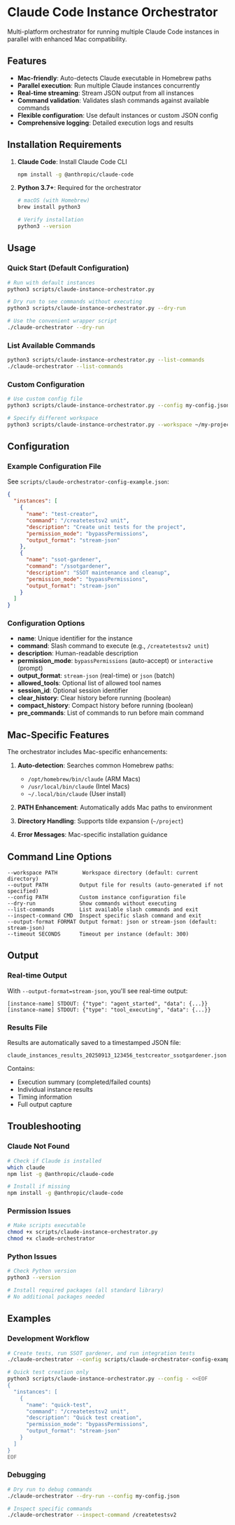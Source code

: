 # Claude Code Instance Orchestrator

Multi-platform orchestrator for running multiple Claude Code instances in parallel with enhanced Mac compatibility.

## Features

- **Mac-friendly**: Auto-detects Claude executable in Homebrew paths
- **Parallel execution**: Run multiple Claude instances concurrently
- **Real-time streaming**: Stream JSON output from all instances
- **Command validation**: Validates slash commands against available commands
- **Flexible configuration**: Use default instances or custom JSON config
- **Comprehensive logging**: Detailed execution logs and results

## Installation Requirements

1. **Claude Code**: Install Claude Code CLI
   ```bash
   npm install -g @anthropic/claude-code
   ```

2. **Python 3.7+**: Required for the orchestrator
   ```bash
   # macOS (with Homebrew)
   brew install python3
   
   # Verify installation
   python3 --version
   ```

## Usage

### Quick Start (Default Configuration)
```bash
# Run with default instances
python3 scripts/claude-instance-orchestrator.py

# Dry run to see commands without executing
python3 scripts/claude-instance-orchestrator.py --dry-run

# Use the convenient wrapper script
./claude-orchestrator --dry-run
```

### List Available Commands
```bash
python3 scripts/claude-instance-orchestrator.py --list-commands
./claude-orchestrator --list-commands
```

### Custom Configuration
```bash
# Use custom config file
python3 scripts/claude-instance-orchestrator.py --config my-config.json

# Specify different workspace
python3 scripts/claude-instance-orchestrator.py --workspace ~/my-project
```

## Configuration

### Example Configuration File
See `scripts/claude-orchestrator-config-example.json`:

```json
{
  "instances": [
    {
      "name": "test-creator",
      "command": "/createtestsv2 unit", 
      "description": "Create unit tests for the project",
      "permission_mode": "bypassPermissions",
      "output_format": "stream-json"
    },
    {
      "name": "ssot-gardener",
      "command": "/ssotgardener",
      "description": "SSOT maintenance and cleanup", 
      "permission_mode": "bypassPermissions",
      "output_format": "stream-json"
    }
  ]
}
```

### Configuration Options

- **name**: Unique identifier for the instance
- **command**: Slash command to execute (e.g., `/createtestsv2 unit`)
- **description**: Human-readable description
- **permission_mode**: `bypassPermissions` (auto-accept) or `interactive` (prompt)
- **output_format**: `stream-json` (real-time) or `json` (batch)
- **allowed_tools**: Optional list of allowed tool names
- **session_id**: Optional session identifier
- **clear_history**: Clear history before running (boolean)
- **compact_history**: Compact history before running (boolean)
- **pre_commands**: List of commands to run before main command

## Mac-Specific Features

The orchestrator includes Mac-specific enhancements:

1. **Auto-detection**: Searches common Homebrew paths:
   - `/opt/homebrew/bin/claude` (ARM Macs)
   - `/usr/local/bin/claude` (Intel Macs) 
   - `~/.local/bin/claude` (User install)

2. **PATH Enhancement**: Automatically adds Mac paths to environment

3. **Directory Handling**: Supports tilde expansion (`~/project`)

4. **Error Messages**: Mac-specific installation guidance

## Command Line Options

```
--workspace PATH        Workspace directory (default: current directory)
--output PATH          Output file for results (auto-generated if not specified)
--config PATH          Custom instance configuration file
--dry-run              Show commands without executing
--list-commands        List available slash commands and exit
--inspect-command CMD  Inspect specific slash command and exit
--output-format FORMAT Output format: json or stream-json (default: stream-json)
--timeout SECONDS      Timeout per instance (default: 300)
```

## Output

### Real-time Output
With `--output-format=stream-json`, you'll see real-time output:
```
[instance-name] STDOUT: {"type": "agent_started", "data": {...}}
[instance-name] STDOUT: {"type": "tool_executing", "data": {...}}
```

### Results File
Results are automatically saved to a timestamped JSON file:
```
claude_instances_results_20250913_123456_testcreator_ssotgardener.json
```

Contains:
- Execution summary (completed/failed counts)
- Individual instance results
- Timing information
- Full output capture

## Troubleshooting

### Claude Not Found
```bash
# Check if Claude is installed
which claude
npm list -g @anthropic/claude-code

# Install if missing
npm install -g @anthropic/claude-code
```

### Permission Issues
```bash
# Make scripts executable
chmod +x scripts/claude-instance-orchestrator.py
chmod +x claude-orchestrator
```

### Python Issues
```bash
# Check Python version
python3 --version

# Install required packages (all standard library)
# No additional packages needed
```

## Examples

### Development Workflow
```bash
# Create tests, run SSOT gardener, and run integration tests
./claude-orchestrator --config scripts/claude-orchestrator-config-example.json

# Quick test creation only
python3 scripts/claude-instance-orchestrator.py --config - <<EOF
{
  "instances": [
    {
      "name": "quick-test",
      "command": "/createtestsv2 unit", 
      "description": "Quick test creation",
      "permission_mode": "bypassPermissions",
      "output_format": "stream-json"
    }
  ]
}
EOF
```

### Debugging
```bash
# Dry run to debug commands
./claude-orchestrator --dry-run --config my-config.json

# Inspect specific commands
./claude-orchestrator --inspect-command /createtestsv2
```